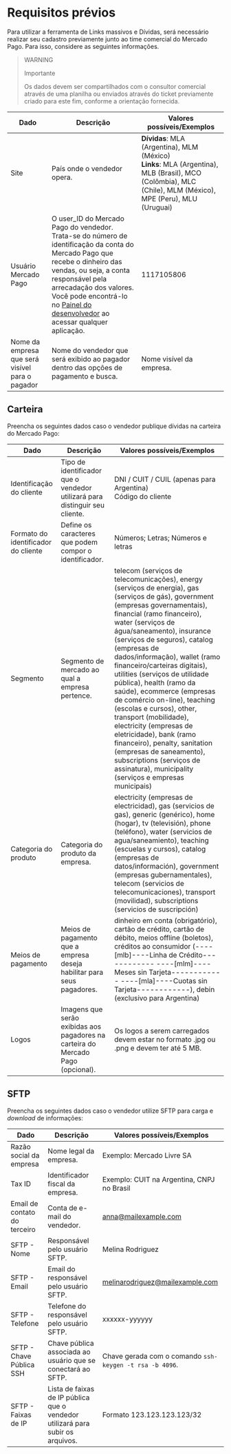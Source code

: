 # Requisitos prévios

Para utilizar a ferramenta de Links massivos e Dívidas, será necessário realizar seu cadastro previamente junto ao time comercial do Mercado Pago. Para isso, considere as seguintes informações.

> WARNING
>
> Importante
>
> Os dados devem ser compartilhados com o consultor comercial através de uma planilha ou enviados através do ticket previamente criado para este fim, conforme a orientação fornecida.

| Dado                             | Descrição                                                                                                                                                      | Valores possíveis/Exemplos                                                                                           |
|----------------------------------|------------------------------------------------------------------------------------------------------------------------------------------------------------------|---------------------------------------------------------------------------------------------------------------------|
| Site                         | País onde o vendedor opera.                                                                                                                                    | **Dívidas**: MLA (Argentina), MLM (México) <br> **Links**: MLA (Argentina), MLB (Brasil), MCO (Colômbia), MLC (Chile), MLM (México), MPE (Peru), MLU (Uruguai)        |
| Usuário Mercado Pago         | O user_ID do Mercado Pago do vendedor. Trata-se do número de identificação da conta do Mercado Pago que recebe o dinheiro das vendas, ou seja, a conta responsável pela arrecadação dos valores. Você pode encontrá-lo no [Painel do desenvolvedor](/developers/pt/docs/links-and-debts/additional-content/your-integrations/dashboard) ao acessar qualquer aplicação. | 1117105806                                                                                                                                                            |
| Nome da empresa que será visível para o pagador | Nome do vendedor que será exibido ao pagador dentro das opções de pagamento e busca.                                                        | Nome visível da empresa.                                                                                      |

## Carteira 

Preencha os seguintes dados caso o vendedor publique dívidas na carteira do Mercado Pago:

| Dado                        | Descrição                                                                                                         | Valores possíveis/Exemplos                                                                                                    |
|-----------------------------|---------------------------------------------------------------------------------------------------------------------|------------------------------------------------------------------------------------------------------------------------------|
| Identificação do cliente  | Tipo de identificador que o vendedor utilizará para distinguir seu cliente.                                      | DNI / CUIT / CUIL (apenas para Argentina) <br> Código do cliente                                                                         |
| Formato do identificador do cliente | Define os caracteres que podem compor o identificador.                                                          | Números; Letras; Números e letras                                                                                            |
| Segmento                     | Segmento de mercado ao qual a empresa pertence.                                                                   | telecom (serviços de telecomunicações), energy (serviços de energia), gas (serviços de gás), government (empresas governamentais), financial (ramo financeiro), water (serviços de água/saneamento), insurance (serviços de seguros), catalog (empresas de dados/informação), wallet (ramo financeiro/carteiras digitais), utilities (serviços de utilidade pública), health (ramo da saúde), ecommerce (empresas de comércio on-line), teaching (escolas e cursos), other, transport (mobilidade), electricity (empresas de eletricidade), bank (ramo financeiro), penalty, sanitation (empresas de saneamento), subscriptions (serviços de assinatura), municipality (serviços e empresas municipais) |
| Categoria do produto      | Categoria do produto da empresa.                                                                              | electricity (empresas de electricidad), gas (servicios de gas), generic (genérico), home (hogar), tv (televisión), phone (teléfono), water (servicios de agua/saneamiento), teaching (escuelas y cursos), catalog (empresas de datos/información), government (empresas gubernamentales), telecom (servicios de telecomunicaciones), transport (movilidad), subscriptions (servicios de suscripción)                 |
| Meios de pagamento      | Meios de pagamento que a empresa deseja habilitar para seus pagadores.                                                                              | dinheiro em conta (obrigatório), cartão de crédito, cartão de débito, meios offline (boletos), créditos ao consumidor (----[mlb]----Linha de Crédito------------ ----[mlm]----Meses sin Tarjeta------------ ----[mla]----Cuotas sin Tarjeta------------), debin (exclusivo para Argentina)                     |
| Logos                       | Imagens que serão exibidas aos pagadores na carteira do Mercado Pago (opcional).                        | Os logos a serem carregados devem estar no formato .jpg ou .png e devem ter até 5 MB. |

## SFTP

Preencha os seguintes dados caso o vendedor utilize SFTP para carga e _download_ de informações:

| Dado                          | Descrição                                                                                       | Valores possíveis/Exemplos                                                                                   |
|-------------------------------|-------------------------------------------------------------------------------------------------|-------------------------------------------------------------------------------------------------------------|
| Razão social da empresa       | Nome legal da empresa.                                                                         | Exemplo: Mercado Livre SA                                                                                    |
| Tax ID                        | Identificador fiscal da empresa.                                                               | Exemplo: CUIT na Argentina, CNPJ no Brasil                                                                   |
| Email de contato do terceiro   | Conta de e-mail do vendedor.                                                                   | anna@mailexample.com                                                                                        |
| SFTP - Nome                   | Responsável pelo usuário SFTP.                                                                  | Melina Rodriguez                                                                                           |
| SFTP - Email                  | Email do responsável pelo usuário SFTP.                                                         | melinarodriguez@mailexample.com                                                                            |
| SFTP - Telefone                | Telefone do responsável pelo usuário SFTP.                                                      | xxxxxx-yyyyyy                                                                                               |
| SFTP - Chave Pública SSH      | Chave pública associada ao usuário que se conectará ao SFTP.                                    | Chave gerada com o comando `ssh-keygen -t rsa -b 4096`.                                                     |
| SFTP - Faixas de IP           | Lista de faixas de IP pública que o vendedor utilizará para subir os arquivos.                  | Formato 123.123.123.123/32                                                                                 |